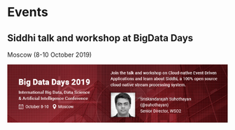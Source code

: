 # Events

## Siddhi talk and workshop at BigData Days 

Moscow (8-10 October 2019)

[![Siddhi talk and workshop at BigData Days, Moscow (8-10 October 2019)](../../images/events/big-data-days-2019-siddhi-banner.png?raw=true "Big Data Days")](https://bigdatadays.ru/en/sriskandarajah-suhothayan/)
